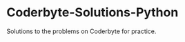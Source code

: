 Coderbyte-Solutions-Python
==========================

Solutions to the problems on Coderbyte for practice.
